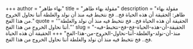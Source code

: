 +++
author = "بهاء طاهر"
title = "مقولة بهاء طاهر"
description = "مقولة بهاء طاهر: الحقيقة أن هذه الحياة فخ.. فخ نتخبط فيه منذ أن نولد والغلطة أننا نحاول الخروج من هذا الفخ."
quote = '''الحقيقة أن هذه الحياة فخ.. فخ نتخبط فيه منذ أن نولد والغلطة أننا نحاول الخروج من هذا الفخ.''' 
slug = "الحقيقة-أن-هذه-الحياة-فخ-فخ-نتخبط-فيه-منذ-أن-نولد-والغلطة-أننا-نحاول-الخروج-من-هذا-الفخ"
+++
الحقيقة أن هذه الحياة فخ.. فخ نتخبط فيه منذ أن نولد والغلطة أننا نحاول الخروج من هذا الفخ.
